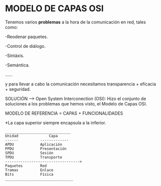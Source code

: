 
# MODELO DE CAPAS OSI



Tenemos varios **problemas** a la hora de la comunicación en red, tales como:

-Reodenar paquetes.

-Control de diálogo.

-Sintáxis.

-Semántica.

......

y para llevar a cabo la comunicación necesitamos transparencia + eficacia + seguridad.

SOLUCIÓN --> Open System Interconection (OSI): Hizo el conjunto de soluciones a los problemas que hemos visto, el Modelo de Capas OSI.

MODELO DE REFERENCIA = CAPAS + FUNCIONALIDADES

*La capa superior siempre encapsula a la inferior.

    ______________________________
    Unidad              Capa
    ------          -------------
    APDU            Aplicación
    PPDU            Presentación
    SPDU            Sesión
    TPDU            Transporte
    ---------------------------------->
    Paquetes        Red
    Tramas          Enlace
    Bits            Física          
    _______________________________

